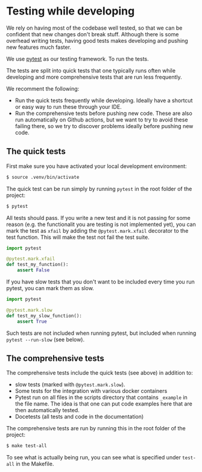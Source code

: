 
# Testing while developing

We rely on having most of the codebase well tested, so that we can be confident that new changes don't break stuff. Although there is some overhead writing tests,
having good tests makes developing and pushing new features much faster.

We use [pytest](https://docs.pytest.org/en/6.2.x/) as our testing framework. To run the tests.

The tests are split into quick tests that one typically runs often while developing and more comprehensive tests that are run less frequently.

We recomment the following:

- Run the quick tests frequently while developing. Ideally have a shortcut or easy way to run these through your IDE.
- Run the comprehensive tests before pushing new code. These are also run automatically on Github actions, but we want to try to avoid these failing there, so we try to discover
problems ideally before pushing new code.


## The quick tests

First make sure you have activated your local development environment:

```bash
$ source .venv/bin/activate
```

The quick test can be run simply by running `pytest` in the root folder of the project:

```bash
$ pytest
```

All tests should pass. If you write a new test and it is not passing for some reason (e.g. the functionalit you are testing is not implemented yet),
you can mark the test as `xfail` by adding the `@pytest.mark.xfail` decorator to the test function. This will make the test not fail the test suite.

```python
import pytest

@pytest.mark.xfail
def test_my_function():
    assert False
```

If you have slow tests that you don't want to be included every time you run pytest, you can mark them as slow.

```python
import pytest

@pytest.mark.slow
def test_my_slow_function():
    assert True
```

Such tests are not included when running pytest, but included when running `pytest --run-slow` (see below).

## The comprehensive tests

The comprehensive tests include the quick tests (see above) in addition to:

- slow tests (marked with `@pytest.mark.slow`). 
- Some tests for the integration with various docker containers 
- Pytest run on all files in the scripts directory that contains `_example` in the file name. The idea is that one can put code examples here that are then automatically tested.
- Docetests (all tests and code in the documentation)

The comprehensive tests are run by running this in the root folder of the project:

```bash
$ make test-all
```

To see what is actually being run, you can see what is specified under `test-all` in the Makefile.

